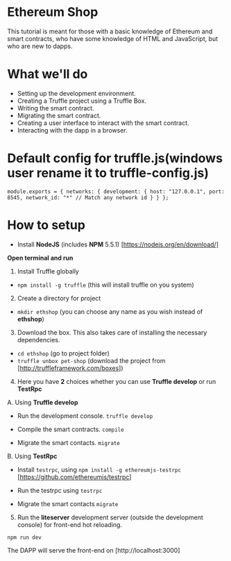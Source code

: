 # Ethereum Shop

This tutorial is meant for those with a basic knowledge of Ethereum and smart contracts, who have some knowledge of HTML and JavaScript, but who are new to dapps.

# What we'll do

- Setting up the development environment.
- Creating a Truffle project using a Truffle Box.
- Writing the smart contract.
- Migrating the smart contract.
- Creating a user interface to interact with the smart contract.
- Interacting with the dapp in a browser.

# Default config for truffle.js(windows user rename it to truffle-config.js)

``
module.exports = {
    networks: {
        development: {
            host: "127.0.0.1",
            port: 8545,
            network_id: "*" // Match any network id
        }
    }
};
``

# How to setup

- Install **NodeJS** (includes **NPM** 5.5.1) [https://nodejs.org/en/download/]

**Open terminal and run** 

1. Install Truffle globally
- ``npm install -g truffle``  (this will install truffle on you system)

2. Create a directory for project
- ``mkdir ethshop`` (you can choose any name as you wish instead of **ethshop**)

3. Download the box. This also takes care of installing the necessary dependencies.

- ``cd ethshop`` (go to project folder)
- ``truffle unbox pet-shop`` (download the project from [http://truffleframework.com/boxes])

4. Here you have **2** choices whether you can use **Truffle develop** or run **TestRpc**

A. Using **Truffle develop**

- Run the development console. `truffle develop`

- Compile the smart contracts. ``compile``
 
- Migrate the smart contacts. ``migrate``

B. Using **TestRpc**

- Install ``testrpc``, using ``npm install -g ethereumjs-testrpc`` [https://github.com/ethereumjs/testrpc]

- Run the testrpc using ``testrpc``

- Migrate the smart contacts ``migrate``

5. Run the **liteserver** development server (outside the development console) for front-end hot reloading.

``npm run dev``

The DAPP will serve the front-end on [http://localhost:3000]